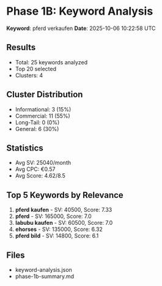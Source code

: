 # Phase 1B: Keyword Analysis

**Keyword**: pferd verkaufen
**Date**: 2025-10-06 10:22:58 UTC

## Results
- Total: 25 keywords analyzed
- Top 20 selected
- Clusters: 4

## Cluster Distribution
- Informational: 3 (15%)
- Commercial: 11 (55%)
- Long-Tail: 0 (0%)
- General: 6 (30%)

## Statistics
- Avg SV: 25040/month
- Avg CPC: €0.57
- Avg Score: 4.62/8.5

## Top 5 Keywords by Relevance
1. **pferd kaufen** - SV: 40500, Score: 7.33
2. **pferd** - SV: 165000, Score: 7.0
3. **labubu kaufen** - SV: 60500, Score: 7.0
4. **ehorses** - SV: 135000, Score: 6.32
5. **pferd bild** - SV: 14800, Score: 6.1

## Files
- keyword-analysis.json
- phase-1b-summary.md
